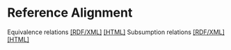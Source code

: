 Reference Alignment
==========
Equivalence relations [[RDF/XML]](../ReferenceAlignment-ATMONTO-AIRM-EQUIVALENCE.rdf) [[HTML]](ReferenceAlignment-ATMONTO-AIRM-EQUIVALENCE.html)
Subsumption relations [[RDF/XML]](../ReferenceAlignment-ATMONTO-AIRM-SUBSUMPTION.rdf) [[HTML]](ReferenceAlignment-ATMONTO-AIRM-SUBSUMPTION.html)
